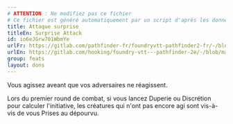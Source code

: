 ```yaml
---
# ATTENTION : Ne modifiez pas ce fichier
# Ce fichier est généré automatiquement par un script d'après les données du module Foundry VTT officiel et de sa traduction
title: Attaque surprise
titleEn: Surprise Attack
id: io6eJGrw701WbmYe
urlFr: https://gitlab.com/pathfinder-fr/foundryvtt-pathfinder2-fr/-/blob/master/data/feats/io6eJGrw701WbmYe.htm
urlEn: https://gitlab.com/hooking/foundry-vtt---pathfinder-2e/-/blob/master/packs/data/feats.db/surprise-attack.json
group: feats
layout: dons
---
```

Vous agissez aveant que vos adversaires ne réagissent.

Lors du premier round de combat, si vous lancez Duperie ou Discrétion pour calculer l'initiative, les créatures qui n'ont pas encore agi sont vis-à-vis de vous <a class="entity-link" data-pack="pf2e.conditionitems" data-id="AJh5ex99aV6VTggg" draggable="true"><i class="fas fa-book-open"></i>Prises au dépourvu</a>.


